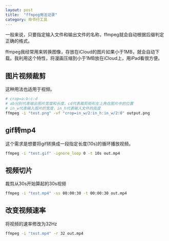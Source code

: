 ```yaml
---
layout: post
title:  "ffmpeg用法记录"
category: 命令行工具
---
```

一般来说，只要指定输入文件和输出文件的名称，ffmpeg就会自动根据后缀判定正确的格式。

ffmpeg我经常用来转换图像，存放在iCloud的图片如果小于1MB，就会自动下载。我利用这个特性，将漫画压缩到小于1MB放在iCloud上，用iPad看很方便。

## 图片视频裁剪
这种用法也适用于视频。
``` sh
# crop=a:b:c:d
# ab分别代表输出图片宽度和长度，cd代表裁剪矩形左上角在图片中的位置
# in_w代表输入图片的宽度，in_h代表输入文件的高度
ffmpeg -i "test.png" -vf "crop=in_w/2:in_h:in_w/2:0" output.png
```

## gif转mp4
这个需求是想要将gif转换成一段指定长度(10s)的循环播放视频。
``` sh
ffmpeg -i "test.gif" -ignore_loop 0 -t 10s out.mp4
```

## 视频切片
裁剪从30s开始算起的30s视频
``` sh
ffmpeg -i "test.mp4" -ss 00:00:30 -t 00:00:30 out.mp4
```

## 改变视频速率
将视频的速率修改为32Hz
``` sh
ffmpeg -i "test.mp4" -r 32 out.mp4
```